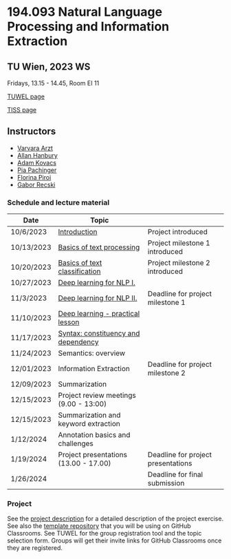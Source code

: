 # 194.093 Natural Language Processing and Information Extraction 
## TU Wien, 2023 WS

Fridays, 13.15 - 14.45, Room EI 11

[TUWEL page](https://tuwel.tuwien.ac.at/course/view.php?id=58256)

[TISS page](https://tiss.tuwien.ac.at/course/courseDetails.xhtml?courseNr=194093&semester=2023W&dswid=9214&dsrid=382)

## Instructors

- [Varvara Arzt](https://tiss.tuwien.ac.at/person/314093)
- [Allan Hanbury](https://tiss.tuwien.ac.at/person/48222.html)
- [Adam Kovacs](https://tiss.tuwien.ac.at/person/341881.html)
- [Pia Pachinger](https://tiss.tuwien.ac.at/person/321891)
- [Florina Piroi](https://tiss.tuwien.ac.at/person/239780.html)
- [Gabor Recski](https://tiss.tuwien.ac.at/person/336863.html)


### Schedule and lecture material

Date|Topic| |
----|-----|--|
10/6/2023 |  [Introduction](lectures/00_Introduction) | Project introduced |
10/13/2023 | [Basics of text processing](lectures/01_Text_processing) | Project milestone 1 introduced |
10/20/2023 | [Basics of text classification](lectures/02_Text_classification) | Project milestone 2 introduced |
10/27/2023 | [Deep learning for NLP I.](lectures/03_Deep_learning_basics) | |
11/3/2023  | [Deep learning for NLP II.](lectures/04_Deep_learning_LMs_RNNs) | Deadline for project milestone 1|
11/10/2023 | [Deep learning - practical lesson](lectures/05_Deep_learning_practical_lesson) | |
11/17/2023 | [Syntax: constituency and dependency](lectures/06_Syntax) | |
11/24/2023 | Semantics: overview | |
12/01/2023 | Information Extraction | Deadline for project milestone 2|
12/09/2023 | Summarization | |
12/15/2023 | Project review meetings (9.00 - 13:00) | |
12/15/2023 | Summarization and keyword extraction| |
1/12/2024 | Annotation basics and challenges | |
1/19/2024 | Project presentations (13.00 - 17.00) | Deadline for project presentations |
1/26/2024 | | Deadline for final submission |



### Project

See the [project description](project/NLP_IE_2023WS_Exercise.pdf) for a detailed
description of the project exercise. See also the [template
repository](https://github.com/tuw-nlp-ie/project-2022WS) that you will be using on
GitHub Classrooms. See TUWEL for the group registration tool and the topic selection
form. Groups will get their invite links for GitHub Classrooms once they are registered.


